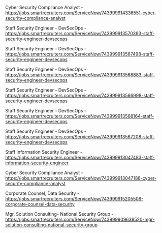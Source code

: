 Cyber Security Compliance Analyst - https://jobs.smartrecruiters.com/ServiceNow/743999914336551-cyber-security-compliance-analyst

Staff Security Engineer - DevSecOps - https://jobs.smartrecruiters.com/ServiceNow/743999913570393-staff-security-engineer-devsecops

Staff Security Engineer - DevSecOps - https://jobs.smartrecruiters.com/ServiceNow/743999913567498-staff-security-engineer-devsecops

Staff Security Engineer - DevSecOps - https://jobs.smartrecruiters.com/ServiceNow/743999913568883-staff-security-engineer-devsecops

Staff Security Engineer - DevSecOps - https://jobs.smartrecruiters.com/ServiceNow/743999913566998-staff-security-engineer-devsecops

Staff Security Engineer - DevSecOps - https://jobs.smartrecruiters.com/ServiceNow/743999913568164-staff-security-engineer-devsecops

Staff Security Engineer - DevSecOps - https://jobs.smartrecruiters.com/ServiceNow/743999913567208-staff-security-engineer-devsecops

Staff Information Security Engineer - https://jobs.smartrecruiters.com/ServiceNow/743999913047483-staff-information-security-engineer

Cyber Security Compliance Analyst - https://jobs.smartrecruiters.com/ServiceNow/743999913047188-cyber-security-compliance-analyst

Corporate Counsel, Data Security - https://jobs.smartrecruiters.com/ServiceNow/743999915205506-corporate-counsel-data-security

Mgr, Solution Consulting- National Security Group - https://jobs.smartrecruiters.com/ServiceNow/743999909638520-mgr-solution-consulting-national-security-group

